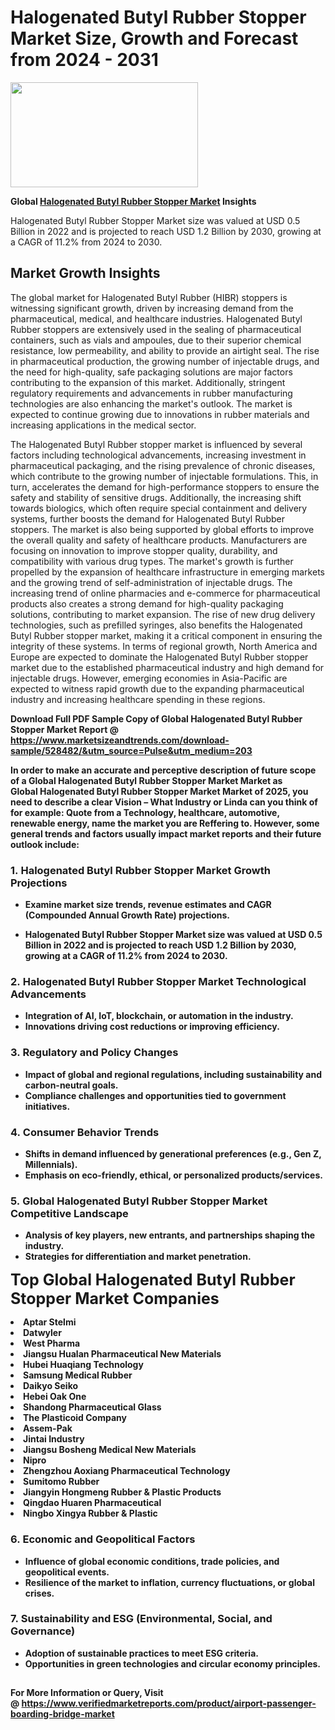 <H1>Halogenated Butyl Rubber Stopper Market Size, Growth and Forecast from 2024 - 2031</H1><img class="aligncenter size-medium wp-image-584254" src="https://thirdeyenews.in/wp-content/uploads/2024/09/Global-Market-Research-300x168.jpeg" alt="" width="300" height="168" /><p><strong>Global&nbsp;<a href="https://www.marketsizeandtrends.com/download-sample/528482/&amp;utm_source=Pulse&amp;utm_medium=203">Halogenated Butyl Rubber Stopper Market</a> Insights</strong></p><p>Halogenated Butyl Rubber Stopper Market size was valued at USD 0.5 Billion in 2022 and is projected to reach USD 1.2 Billion by 2030, growing at a CAGR of 11.2% from 2024 to 2030.</p><p><h2>Market Growth Insights</h2> <p>The global market for Halogenated Butyl Rubber (HIBR) stoppers is witnessing significant growth, driven by increasing demand from the pharmaceutical, medical, and healthcare industries. Halogenated Butyl Rubber stoppers are extensively used in the sealing of pharmaceutical containers, such as vials and ampoules, due to their superior chemical resistance, low permeability, and ability to provide an airtight seal. The rise in pharmaceutical production, the growing number of injectable drugs, and the need for high-quality, safe packaging solutions are major factors contributing to the expansion of this market. Additionally, stringent regulatory requirements and advancements in rubber manufacturing technologies are also enhancing the market's outlook. The market is expected to continue growing due to innovations in rubber materials and increasing applications in the medical sector.</p> <p><strong></strong></p> <p>The Halogenated Butyl Rubber stopper market is influenced by several factors including technological advancements, increasing investment in pharmaceutical packaging, and the rising prevalence of chronic diseases, which contribute to the growing number of injectable formulations. This, in turn, accelerates the demand for high-performance stoppers to ensure the safety and stability of sensitive drugs. Additionally, the increasing shift towards biologics, which often require special containment and delivery systems, further boosts the demand for Halogenated Butyl Rubber stoppers. The market is also being supported by global efforts to improve the overall quality and safety of healthcare products. Manufacturers are focusing on innovation to improve stopper quality, durability, and compatibility with various drug types. The market's growth is further propelled by the expansion of healthcare infrastructure in emerging markets and the growing trend of self-administration of injectable drugs. The increasing trend of online pharmacies and e-commerce for pharmaceutical products also creates a strong demand for high-quality packaging solutions, contributing to market expansion. The rise of new drug delivery technologies, such as prefilled syringes, also benefits the Halogenated Butyl Rubber stopper market, making it a critical component in ensuring the integrity of these systems. In terms of regional growth, North America and Europe are expected to dominate the Halogenated Butyl Rubber stopper market due to the established pharmaceutical industry and high demand for injectable drugs. However, emerging economies in Asia-Pacific are expected to witness rapid growth due to the expanding pharmaceutical industry and increasing healthcare spending in these regions. <p><strong></p><p><span class=""><strong>Download Full PDF Sample Copy of Global Halogenated Butyl Rubber Stopper Market Report</strong> @ <a href="https://www.marketsizeandtrends.com/download-sample/528482/&amp;utm_source=Pulse&amp;utm_medium=203" target="_blank">https://www.marketsizeandtrends.com/download-sample/528482/&amp;utm_source=Pulse&amp;utm_medium=203</a></span></p><p>In order to make an accurate and perceptive description of future scope of a Global&nbsp;Halogenated Butyl Rubber Stopper Market Market as Global&nbsp;Halogenated Butyl Rubber Stopper Market Market of 2025, you need to describe a clear Vision &ndash; What Industry or Linda can you think of for example: Quote from a Technology, healthcare, automotive, renewable energy, name the market you are Reffering to. However, some general trends and factors usually impact market reports and their future outlook include:</p><h3>1.&nbsp;<strong>Halogenated Butyl Rubber Stopper Market Growth Projections</strong></h3><ul><li>Examine market size trends, revenue estimates and CAGR (Compounded Annual Growth Rate) projections.</li><li><p>Halogenated Butyl Rubber Stopper Market size was valued at USD 0.5 Billion in 2022 and is projected to reach USD 1.2 Billion by 2030, growing at a CAGR of 11.2% from 2024 to 2030.</p></li></ul><h3>2.&nbsp;<strong>Halogenated Butyl Rubber Stopper Market Technological Advancements</strong></h3><ul><li>Integration of AI, IoT, blockchain, or automation in the industry.</li><li>Innovations driving cost reductions or improving efficiency.</li></ul><h3>3.&nbsp;<strong>Regulatory and Policy Changes</strong></h3><ul><li>Impact of global and regional regulations, including sustainability and carbon-neutral goals.</li><li>Compliance challenges and opportunities tied to government initiatives.</li></ul><h3>4.&nbsp;<strong>Consumer Behavior Trends</strong></h3><ul><li>Shifts in demand influenced by generational preferences (e.g., Gen Z, Millennials).</li><li>Emphasis on eco-friendly, ethical, or personalized products/services.</li></ul><h3>5.&nbsp;<strong>Global Halogenated Butyl Rubber Stopper Market Competitive Landscape</strong></h3><ul><li>Analysis of key players, new entrants, and partnerships shaping the industry.</li><li>Strategies for differentiation and market penetration.</li></ul><p data-pm-slice="1 1 []"><span style="color: inherit; font-family: inherit; font-size: 25px;">Top Global Halogenated Butyl Rubber Stopper Market Companies</span></p><div class="" data-test-id=""><p><li>Aptar Stelmi</li><li> Datwyler</li><li> West Pharma</li><li> Jiangsu Hualan Pharmaceutical New Materials</li><li> Hubei Huaqiang Technology</li><li> Samsung Medical Rubber</li><li> Daikyo Seiko</li><li> Hebei Oak One</li><li> Shandong Pharmaceutical Glass</li><li> The Plasticoid Company</li><li> Assem-Pak</li><li> Jintai Industry</li><li> Jiangsu Bosheng Medical New Materials</li><li> Nipro</li><li> Zhengzhou Aoxiang Pharmaceutical Technology</li><li> Sumitomo Rubber</li><li> Jiangyin Hongmeng Rubber & Plastic Products</li><li> Qingdao Huaren Pharmaceutical</li><li> Ningbo Xingya Rubber & Plastic</li></p></div><h3>6.&nbsp;<strong>Economic and Geopolitical Factors</strong></h3><ul><li>Influence of global economic conditions, trade policies, and geopolitical events.</li><li>Resilience of the market to inflation, currency fluctuations, or global crises.</li></ul><h3>7.&nbsp;<strong>Sustainability and ESG (Environmental, Social, and Governance)</strong></h3><ul><li>Adoption of sustainable practices to meet ESG criteria.</li><li>Opportunities in green technologies and circular economy principles.</li></ul><h2><strong style="font-size: 14px;">For More Information or Query, Visit @&nbsp;</strong><a style="background-color: #ffffff; font-size: 14px;" href="https://www.marketsizeandtrends.com/report/halogenated-butyl-rubber-stopper-market/" target="_blank">https://www.verifiedmarketreports.com/product/airport-passenger-boarding-bridge-market</a></h2>
